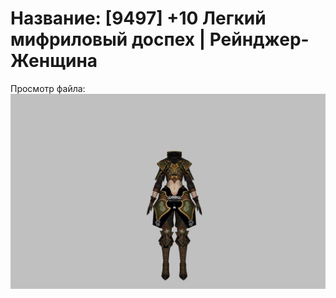 # Название: [9497] +10 Легкий мифриловый доспех | Рейнджер-Женщина

Просмотр файла:
![p030021.png](p030021.png)
